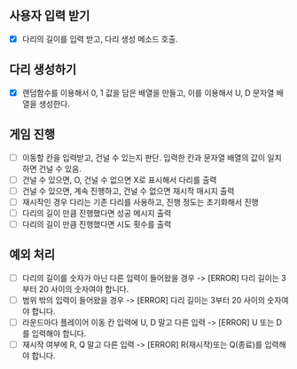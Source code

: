 ## 사용자 입력 받기

-   [x] 다리의 길이를 입력 받고, 다리 생성 메소드 호출.

## 다리 생성하기

-   [x] 랜덤함수를 이용해서 0, 1 값을 담은 배열을 만들고, 이를 이용해서 U, D 문자열 배열을 생성한다.

## 게임 진행

-   [ ] 이동할 칸을 입력받고, 건널 수 있는지 판단. 입력한 칸과 문자열 배열의 값이 일치하면 건널 수 있음.
-   [ ] 건널 수 있으면, O, 건널 수 없으면 X로 표시해서 다리를 출력
-   [ ] 건널 수 있으면, 계속 진행하고, 건널 수 없으면 재시작 매시지 출력
-   [ ] 재시작인 경우 다리는 기존 다리를 사용하고, 진행 정도는 초기화해서 진행
-   [ ] 다리의 길이 만큼 진행했다면 성공 메시지 출력
-   [ ] 다리의 길이 만큼 진행했다면 시도 횟수를 출력

## 예외 처리

-   [ ] 다리의 길이를 숫자가 아닌 다른 입력이 들어왔을 경우 -> [ERROR] 다리 길이는 3부터 20 사이의 숫자여야 합니다.
-   [ ] 범위 밖의 입력이 들어왔을 경우 -> [ERROR] 다리 길이는 3부터 20 사이의 숫자여야 합니다.
-   [ ] 라운드마다 플레이어 이동 칸 입력에 U, D 말고 다른 입력 -> [ERROR] U 또는 D를 입력해야 합니다.
-   [ ] 재시작 여부에 R, Q 말고 다른 입력 -> [ERROR] R(재시작)또는 Q(종료)를 입력해야 합니다.
